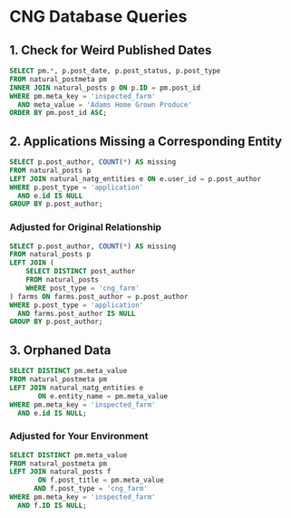 # CNG Database Queries

## 1. Check for Weird Published Dates
```sql
SELECT pm.*, p.post_date, p.post_status, p.post_type
FROM natural_postmeta pm
INNER JOIN natural_posts p ON p.ID = pm.post_id
WHERE pm.meta_key = 'inspected_farm'
  AND meta_value = 'Adams Home Grown Produce'
ORDER BY pm.post_id ASC;
```

## 2. Applications Missing a Corresponding Entity
```sql
SELECT p.post_author, COUNT(*) AS missing
FROM natural_posts p
LEFT JOIN natural_natg_entities e ON e.user_id = p.post_author
WHERE p.post_type = 'application'
  AND e.id IS NULL
GROUP BY p.post_author;
```

### Adjusted for Original Relationship
```sql
SELECT p.post_author, COUNT(*) AS missing
FROM natural_posts p
LEFT JOIN (
    SELECT DISTINCT post_author
    FROM natural_posts
    WHERE post_type = 'cng_farm'
) farms ON farms.post_author = p.post_author
WHERE p.post_type = 'application'
  AND farms.post_author IS NULL
GROUP BY p.post_author;
```

## 3. Orphaned Data
```sql
SELECT DISTINCT pm.meta_value
FROM natural_postmeta pm
LEFT JOIN natural_natg_entities e
       ON e.entity_name = pm.meta_value
WHERE pm.meta_key = 'inspected_farm'
  AND e.id IS NULL;
```

### Adjusted for Your Environment
```sql
SELECT DISTINCT pm.meta_value
FROM natural_postmeta pm
LEFT JOIN natural_posts f
       ON f.post_title = pm.meta_value
      AND f.post_type = 'cng_farm'
WHERE pm.meta_key = 'inspected_farm'
  AND f.ID IS NULL;
```
